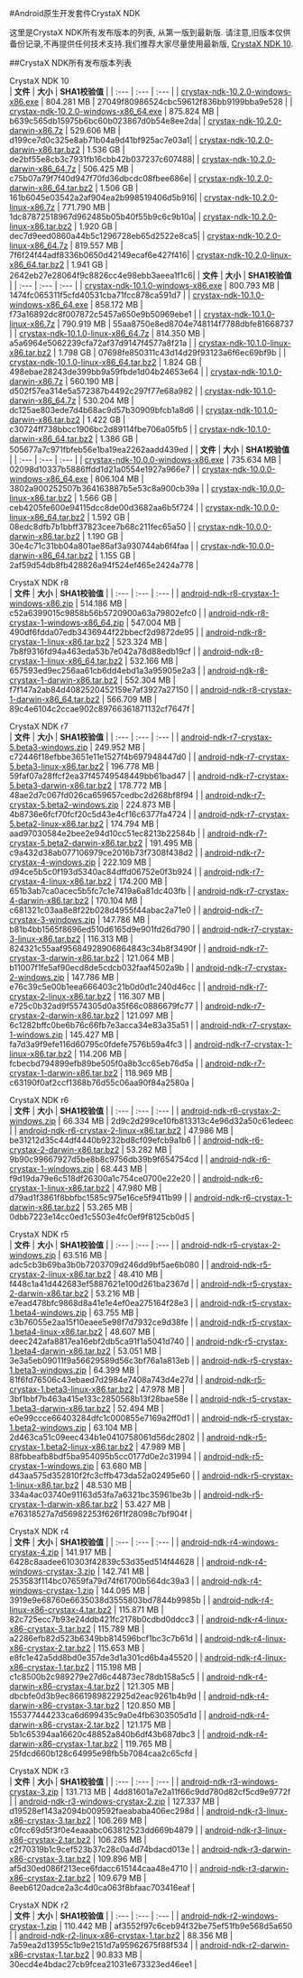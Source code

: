 #Android原生开发套件CrystaX NDK  
  
这里是CrystaX NDK所有发布版本的列表, 从第一版到最新版. 请注意,旧版本仅供备份记录,不再提供任何技术支持.我们推荐大家尽量使用最新版, [CrystaX NDK 10](https://www.crystax.net/cn/android/ndk).  
  
##CrystaX NDK所有发布版本列表  
  
CrystaX NDK 10  
| **文件** | **大小** | **SHA1校验值** |
| :--- | :--- | :--- |
| [crystax-ndk-10.2.0-windows-x86.exe](https://www.crystax.net/download/crystax-ndk-10.2.0-windows-x86.exe) | 804.281 MB | 27049f80986524cbc59612f836bb9199bba9e528 |
| [crystax-ndk-10.2.0-windows-x86_64.exe](https://www.crystax.net/download/crystax-ndk-10.2.0-windows-x86_64.exe) | 875.824 MB | b639c565db15975b6bc60b023867d0b54e8ee2da|
| [crystax-ndk-10.2.0-darwin-x86.7z](https://www.crystax.net/download/crystax-ndk-10.2.0-darwin-x86.7z) | 529.606 MB | d199ce7d0c325e8ab71b04a9d41bf925ac7e03a1|
| [crystax-ndk-10.2.0-darwin-x86.tar.bz2](https://www.crystax.net/download/crystax-ndk-10.2.0-darwin-x86.tar.bz2) | 1.536 GB | de2bf55e8cb3c7931fb16cbb42b037237c607488|
| [crystax-ndk-10.2.0-darwin-x86_64.7z](https://www.crystax.net/download/crystax-ndk-10.2.0-darwin-x86_64.7z) | 506.425 MB | c75b07a79f7f40d947f70fd36dbcdc08fbee686e|
| [crystax-ndk-10.2.0-darwin-x86_64.tar.bz2](https://www.crystax.net/download/crystax-ndk-10.2.0-darwin-x86_64.tar.bz2) | 1.506 GB | 161b6045e03542a2af904ea2b998519406d5b916|
| [crystax-ndk-10.2.0-linux-x86.7z](https://www.crystax.net/download/crystax-ndk-10.2.0-linux-x86.7z) | 771.790 MB | 1dc87872518967d962485b05b40f55b9c6c9b10a|
| [crystax-ndk-10.2.0-linux-x86.tar.bz2](https://www.crystax.net/download/crystax-ndk-10.2.0-linux-x86.tar.bz2) | 1.920 GB | dec7d9eed0860a44b5c1296728eb65d2522e8ca5|
| [crystax-ndk-10.2.0-linux-x86_64.7z](https://www.crystax.net/download/crystax-ndk-10.2.0-linux-x86_64.7z) | 819.557 MB | 7f6f24f44adf8336b0650d42149ecaf6e427f416|
| [crystax-ndk-10.2.0-linux-x86_64.tar.bz2](https://www.crystax.net/download/crystax-ndk-10.2.0-linux-x86_64.tar.bz2) | 1.941 GB | 2642eb27e28064f9c8826cc4e98ebb3aeea1f1c6|
| **文件** | **大小** | **SHA1校验值** |
| :--- | :--- | :--- |
| [crystax-ndk-10.1.0-windows-x86.exe](https://www.crystax.net/download/crystax-ndk-10.1.0-windows-x86.exe) | 800.793 MB | 1474fc065311f5cfd40531cba71fcc878ca591d7 |
| [crystax-ndk-10.1.0-windows-x86_64.exe](https://www.crystax.net/download/crystax-ndk-10.1.0-windows-x86_64.exe) | 858.172 MB | f73a16892dc8f007872c5457a650e9b50969ebe1 |
| [crystax-ndk-10.1.0-linux-x86.7z](https://www.crystax.net/download/crystax-ndk-10.1.0-linux-x86.7z) | 790.919 MB | 55aa8750e8ed8704e748114f7788dbfe81668737 |
| [crystax-ndk-10.1.0-linux-x86_64.7z](https://www.crystax.net/download/crystax-ndk-10.1.0-linux-x86_64.7z) | 814.350 MB | a5a6964e5062239cfa72af37d9147f4577a8f21a |
| [crystax-ndk-10.1.0-linux-x86.tar.bz2](https://www.crystax.net/download/crystax-ndk-10.1.0-linux-x86.tar.bz2) | 1.798 GB | 07698fe850311c43d14d29f93123a6f6ec69bf9b |
| [crystax-ndk-10.1.0-linux-x86_64.tar.bz2](https://www.crystax.net/download/crystax-ndk-10.1.0-linux-x86_64.tar.bz2) | 1.824 GB | 498ebae28243de399bb9a59fbde1d04b24653e64 |
| [crystax-ndk-10.1.0-darwin-x86.7z](https://www.crystax.net/download/crystax-ndk-10.1.0-darwin-x86.7z) | 560.190 MB | d502f57ea314e5a572387b4492c297f77e68a982 |
| [crystax-ndk-10.1.0-darwin-x86_64.7z](https://www.crystax.net/download/crystax-ndk-10.1.0-darwin-x86_64.7z) | 530.204 MB | dc125ae803ede7d4b68ac9d57b30909bfcb1a8d6 |
| [crystax-ndk-10.1.0-darwin-x86.tar.bz2](https://www.crystax.net/download/crystax-ndk-10.1.0-darwin-x86.tar.bz2) | 1.422 GB | c30724ff738bbcc1906bc2d89114fbe706a05fb5 |
| [crystax-ndk-10.1.0-darwin-x86_64.tar.bz2](https://www.crystax.net/download/crystax-ndk-10.1.0-darwin-x86_64.tar.bz2) | 1.386 GB | 505677a7c971fbfeb56e1ba19ea2262aadd439ed |
| **文件** | **大小** | **SHA1校验值** |
| :--- | :--- | :--- |
| [crystax-ndk-10.0.0-windows-x86.exe](https://www.crystax.net/download/crystax-ndk-10.0.0-windows-x86.exe) | 735.634 MB | 02098d10337b5886ffdd1d21a0554e1927a966e7 |
| [crystax-ndk-10.0.0-windows-x86_64.exe](https://www.crystax.net/download/crystax-ndk-10.0.0-windows-x86_64.exe) | 806.104 MB | 3802a900252507b364163887b5e53c8a900cb39a |
| [crystax-ndk-10.0.0-linux-x86.tar.bz2](https://www.crystax.net/download/crystax-ndk-10.0.0-linux-x86.tar.bz2) | 1.566 GB | ceb4205fe600e94115dcc8de00d3682aa6b5f724 |
| [crystax-ndk-10.0.0-linux-x86_64.tar.bz2](https://www.crystax.net/download/crystax-ndk-10.0.0-linux-x86_64.tar.bz2) | 1.592 GB | 08edc8dfb7b1bbff37823cee7b68c211fec65a50 |
| [crystax-ndk-10.0.0-darwin-x86.tar.bz2](https://www.crystax.net/download/crystax-ndk-10.0.0-darwin-x86.tar.bz2) | 1.190 GB | 30e4c71c31bb04a801ae86af3a930744ab6f4faa |
| [crystax-ndk-10.0.0-darwin-x86_64.tar.bz2](https://www.crystax.net/download/crystax-ndk-10.0.0-darwin-x86_64.tar.bz2) | 1.155 GB | 2af59d54db8fb428826a94f524ef465e2424a778 |
  
CrystaX NDK r8  
| **文件** | **大小** | **SHA1校验值** |
| :--- | :--- | :--- |
| [android-ndk-r8-crystax-1-windows-x86.zip](https://www.crystax.net/download/android-ndk-r8-crystax-1-windows-x86.zip) | 514.186 MB | c52a6399015c9858b56b5720900a63a79802efc0 |
| [android-ndk-r8-crystax-1-windows-x86_64.zip](https://www.crystax.net/download/android-ndk-r8-crystax-1-windows-x86_64.zip) | 547.004 MB | 490df6fdda07edb3436944f22bbecf2d9872de95 |
| [android-ndk-r8-crystax-1-linux-x86.tar.bz2](https://www.crystax.net/download/android-ndk-r8-crystax-1-linux-x86.tar.bz2) | 523.324 MB | 7b8f9316fd94a463eda53b7e042a78d88edb19cf |
| [android-ndk-r8-crystax-1-linux-x86_64.tar.bz2](https://www.crystax.net/download/android-ndk-r8-crystax-1-linux-x86_64.tar.bz2) | 532.166 MB | 657593ed9ec256aa61cb6dd4ebd1a3a95905e2a3 |
| [android-ndk-r8-crystax-1-darwin-x86.tar.bz2](https://www.crystax.net/download/android-ndk-r8-crystax-1-darwin-x86.tar.bz2) | 552.304 MB | f7f147a2ab84d4082520452159e7af3927a27150 |
| [android-ndk-r8-crystax-1-darwin-x86_64.tar.bz2](https://www.crystax.net/download/android-ndk-r8-crystax-1-darwin-x86_64.tar.bz2) | 566.709 MB | 89c4e6104c2ccae902c89766361871132cf7647f |
  
CrystaX NDK r7  
| **文件** | **大小** | **SHA1校验值** |
| :--- | :--- | :--- |
| [android-ndk-r7-crystax-5.beta3-windows.zip](https://www.crystax.net/download/android-ndk-r7-crystax-5.beta3-windows.zip) | 249.952 MB | c72446f18efbbe3651e11e1527f4b697948447d0 |
| [android-ndk-r7-crystax-5.beta3-linux-x86.tar.bz2](https://www.crystax.net/download/android-ndk-r7-crystax-5.beta3-linux-x86.tar.bz2) | 196.778 MB | 59faf07a28ffcf2ea37f45749548449bb61bad47 |
| [android-ndk-r7-crystax-5.beta3-darwin-x86.tar.bz2](https://www.crystax.net/download/android-ndk-r7-crystax-5.beta3-darwin-x86.tar.bz2) | 178.772 MB | 48ae2d7c067fd026ca659657cedbc2d268bf8f94 |
| [android-ndk-r7-crystax-5.beta2-windows.zip](https://www.crystax.net/download/android-ndk-r7-crystax-5.beta2-windows.zip) | 224.873 MB | 4b8736e6fcf70fcf20c5d43e4cf16c6377fa4724 |
| [android-ndk-r7-crystax-5.beta2-linux-x86.tar.bz2](https://www.crystax.net/download/android-ndk-r7-crystax-5.beta2-linux-x86.tar.bz2) | 174.794 MB | aad97030584e2bee2e94d10cc51ec8213b22584b |
| [android-ndk-r7-crystax-5.beta2-darwin-x86.tar.bz2](https://www.crystax.net/download/android-ndk-r7-crystax-5.beta2-darwin-x86.tar.bz2) | 191.495 MB | c9a432d38ab077106979ce2016b73f7308f438d2 |
| [android-ndk-r7-crystax-4-windows.zip](https://www.crystax.net/download/android-ndk-r7-crystax-4-windows.zip) | 222.109 MB | d94ce5b5c0f193d5340ac84dffd06752e0f3b924 |
| [android-ndk-r7-crystax-4-linux-x86.tar.bz2](https://www.crystax.net/download/android-ndk-r7-crystax-4-linux-x86.tar.bz2) | 174.200 MB | 651b3ab7ca0acec5b5fc7c1e7419a6a81dc403fb |
| [android-ndk-r7-crystax-4-darwin-x86.tar.bz2](https://www.crystax.net/download/android-ndk-r7-crystax-4-darwin-x86.tar.bz2) | 170.104 MB | c681321c03aa8e8f22b028d4955f44abac2a71e0 |
| [android-ndk-r7-crystax-3-windows.zip](https://www.crystax.net/download/android-ndk-r7-crystax-3-windows.zip) | 147.786 MB | b81b4bb1565f8696ed510d6165d9e901fd26d790 |
| [android-ndk-r7-crystax-3-linux-x86.tar.bz2](https://www.crystax.net/download/android-ndk-r7-crystax-3-linux-x86.tar.bz2) | 116.313 MB | 824321c55aaf95684928906864843c34b8f3490f |
| [android-ndk-r7-crystax-3-darwin-x86.tar.bz2](https://www.crystax.net/download/android-ndk-r7-crystax-3-darwin-x86.tar.bz2) | 121.064 MB | b11007f1fe5af90ecd8de5cdcb032faaf4502a9b |
| [android-ndk-r7-crystax-2-windows.zip](https://www.crystax.net/download/android-ndk-r7-crystax-2-windows.zip) | 147.786 MB | e76c39c5e00b1eea666403c21b0d0d1c240d46cc |
| [android-ndk-r7-crystax-2-linux-x86.tar.bz2](https://www.crystax.net/download/android-ndk-r7-crystax-2-linux-x86.tar.bz2) | 116.307 MB | e725c0b32ad9f5574305d0a35f66c0886679fc77 |
| [android-ndk-r7-crystax-2-darwin-x86.tar.bz2](https://www.crystax.net/download/android-ndk-r7-crystax-2-darwin-x86.tar.bz2) | 121.097 MB | 6c1282bffc0be6b76c66fb7e3acca34e83a35a51 |
| [android-ndk-r7-crystax-1-windows.zip](https://www.crystax.net/download/android-ndk-r7-crystax-1-windows.zip) | 145.427 MB | fa7d3a9f9efe116d60795c0fdefe7576b59a4fc3 |
| [android-ndk-r7-crystax-1-linux-x86.tar.bz2](https://www.crystax.net/download/android-ndk-r7-crystax-1-linux-x86.tar.bz2) | 114.206 MB | fcbecbd794899efb89be505f0a8b3cc65eb76d5a |
| [android-ndk-r7-crystax-1-darwin-x86.tar.bz2](https://www.crystax.net/download/android-ndk-r7-crystax-1-darwin-x86.tar.bz2) | 118.969 MB | c63190f0af2ccf1368b76d55c06aa90f84a2580a |
  
CrystaX NDK r6  
| **文件** | **大小** | **SHA1校验值** |
| :--- | :--- | :--- |
| [android-ndk-r6-crystax-2-windows.zip](https://www.crystax.net/download/android-ndk-r6-crystax-2-windows.zip) | 66.334 MB | 2d9c2d299ce10fb813313c4e96d32a50c61edeec |
| [android-ndk-r6-crystax-2-linux-x86.tar.bz2](https://www.crystax.net/download/android-ndk-r6-crystax-2-linux-x86.tar.bz2) | 47.986 MB | be31212d35c44df4440b9232bd8cf09efcb9a1b6 |
| [android-ndk-r6-crystax-2-darwin-x86.tar.bz2](https://www.crystax.net/download/android-ndk-r6-crystax-2-darwin-x86.tar.bz2) | 53.282 MB | 9b90c99667927d5be8b8c9756db39b9f654754cd |
| [android-ndk-r6-crystax-1-windows.zip](https://www.crystax.net/download/android-ndk-r6-crystax-1-windows.zip) | 68.443 MB | f9d19da79e6c518df26300a1c754ce0700e22e20 |
| [android-ndk-r6-crystax-1-linux-x86.tar.bz2](https://www.crystax.net/download/android-ndk-r6-crystax-1-linux-x86.tar.bz2) | 47.980 MB | d79ad1f3861f8bbfbc1585c975e16ce5f9411b99 |
| [android-ndk-r6-crystax-1-darwin-x86.tar.bz2](https://www.crystax.net/download/android-ndk-r6-crystax-1-darwin-x86.tar.bz2) | 53.265 MB | 0dbb7223e14cc0ed1c5503e4fc0ef9f8125cb0d5 |
  
CrystaX NDK r5  
| **文件** | **大小** | **SHA1校验值** |
| :--- | :--- | :--- |
| [android-ndk-r5-crystax-2-windows.zip](https://www.crystax.net/download/android-ndk-r5-crystax-2-windows.zip) | 63.516 MB | adc5cb3b69ba3b0b7203709d246dd9bf5ae6b080 |
| [android-ndk-r5-crystax-2-linux-x86.tar.bz2](https://www.crystax.net/download/android-ndk-r5-crystax-2-linux-x86.tar.bz2) | 48.410 MB | f448c1a41d442683ef5887621e100d261ba2367d |
| [android-ndk-r5-crystax-2-darwin-x86.tar.bz2](https://www.crystax.net/download/android-ndk-r5-crystax-2-darwin-x86.tar.bz2) | 53.216 MB | e7ead478bfc9868d8a41e1e4ef0ea275164f28e3 |
| [android-ndk-r5-crystax-1.beta4-windows.zip](https://www.crystax.net/download/android-ndk-r5-crystax-1.beta4-windows.zip) | 63.755 MB | c3b76055e2aa15f10eaee5e98f7d7932ce9d38fe |
| [android-ndk-r5-crystax-1.beta4-linux-x86.tar.bz2](https://www.crystax.net/download/android-ndk-r5-crystax-1.beta4-linux-x86.tar.bz2) | 48.607 MB | deec242afa8817ea16ebf2db5ca91f1a5041d740 |
| [android-ndk-r5-crystax-1.beta4-darwin-x86.tar.bz2](https://www.crystax.net/download/android-ndk-r5-crystax-1.beta4-darwin-x86.tar.bz2) | 53.051 MB | 3e3a5eb09011f9a56629589d56c3bf76a1a813eb |
| [android-ndk-r5-crystax-1.beta3-windows.zip](https://www.crystax.net/download/android-ndk-r5-crystax-1.beta3-windows.zip) | 64.399 MB | 81f6fd76506c43ebaed7d2984e7408a743d4e27d |
| [android-ndk-r5-crystax-1.beta3-linux-x86.tar.bz2](https://www.crystax.net/download/android-ndk-r5-crystax-1.beta3-linux-x86.tar.bz2) | 47.978 MB | 3bf1bbf7b463a415e133c2850568b13f28bae58e |
| [android-ndk-r5-crystax-1.beta3-darwin-x86.tar.bz2](https://www.crystax.net/download/android-ndk-r5-crystax-1.beta3-darwin-x86.tar.bz2) | 52.494 MB | e0e99ccce66403284dfc1c000855e7169a2ff0d1 |
| [android-ndk-r5-crystax-1.beta2-windows.zip](https://www.crystax.net/download/android-ndk-r5-crystax-1.beta2-windows.zip) | 63.104 MB | 2d463ca51c09eec434b1e0410758061d56dc2802 |
| [android-ndk-r5-crystax-1.beta2-linux-x86.tar.bz2](https://www.crystax.net/download/android-ndk-r5-crystax-1.beta2-linux-x86.tar.bz2) | 47.989 MB | 88fbbeafb8bdf5ba954095b5cc0177d0e2c31994 |
| [android-ndk-r5-crystax-1-windows.zip](https://www.crystax.net/download/android-ndk-r5-crystax-1-windows.zip) | 63.680 MB | d43aa575d352810f2fc3cffb473da52a02495e60 |
| [android-ndk-r5-crystax-1-linux-x86.tar.bz2](https://www.crystax.net/download/android-ndk-r5-crystax-1-linux-x86.tar.bz2) | 48.530 MB | 334a4ac03740e91163d53fa7a6321bc35961be3b |
| [android-ndk-r5-crystax-1-darwin-x86.tar.bz2](https://www.crystax.net/download/android-ndk-r5-crystax-1-darwin-x86.tar.bz2) | 53.427 MB | e76318527a7d56982253f626f1f28098c7bf904f |
  
CrystaX NDK r4  
| **文件** | **大小** | **SHA1校验值** |
| :--- | :--- | :--- |
| [android-ndk-r4-windows-crystax-4.zip](https://www.crystax.net/download/android-ndk-r4-windows-crystax-4.zip) | 141.917 MB | 6428c8aadee610303f42839c53d35ed514f44628 |
| [android-ndk-r4-windows-crystax-3.zip](https://www.crystax.net/download/android-ndk-r4-windows-crystax-3.zip) | 142.741 MB | 253583f114bc07659fa79d74f61700b564dc39a3 |
| [android-ndk-r4-windows-crystax-1.zip](https://www.crystax.net/download/android-ndk-r4-windows-crystax-1.zip) | 144.095 MB | 3919e9e68760e6635038d3555803bd7844b9985b |
| [android-ndk-r4-linux-x86-crystax-4.tar.bz2](https://www.crystax.net/download/android-ndk-r4-linux-x86-crystax-4.tar.bz2) | 115.871 MB | 82c725ecc7b93e24ddb421fc2178b0cdbd0ddcc3 |
| [android-ndk-r4-linux-x86-crystax-3.tar.bz2](https://www.crystax.net/download/android-ndk-r4-linux-x86-crystax-3.tar.bz2) | 115.789 MB | a2286efb82d523b6349bb814596bcf1bc3c7b61d |
| [android-ndk-r4-linux-x86-crystax-2.tar.bz2](https://www.crystax.net/download/android-ndk-r4-linux-x86-crystax-2.tar.bz2) | 115.653 MB | e8fc1e42a5dd8bd0e357de3d1a301cd6b4a45520 |
| [android-ndk-r4-linux-x86-crystax-1.tar.bz2](https://www.crystax.net/download/android-ndk-r4-linux-x86-crystax-1.tar.bz2) | 115.198 MB | c1c8500b2c989279e27d6c44873ec78db158a5c5 |
| [android-ndk-r4-darwin-x86-crystax-4.tar.bz2](https://www.crystax.net/download/android-ndk-r4-darwin-x86-crystax-4.tar.bz2) | 121.305 MB | dbcbfe0d3b9ec8661989822925d2eac9261b4b9d |
| [android-ndk-r4-darwin-x86-crystax-3.tar.bz2](https://www.crystax.net/download/android-ndk-r4-darwin-x86-crystax-3.tar.bz2) | 120.850 MB | 155377444233ca6d699435c9a0e4fb6303505d1d |
| [android-ndk-r4-darwin-x86-crystax-2.tar.bz2](https://www.crystax.net/download/android-ndk-r4-darwin-x86-crystax-2.tar.bz2) | 121.175 MB | 5b1c65394aa16620c48852a840b6df43b687dbc3 |
| [android-ndk-r4-darwin-x86-crystax-1.tar.bz2](https://www.crystax.net/download/android-ndk-r4-darwin-x86-crystax-1.tar.bz2) | 119.765 MB | 25fdcd660b128c64995e98fb5b7084caa2c65cfd |
  
CrystaX NDK r3  
| **文件** | **大小** | **SHA1校验值** |
| :--- | :--- | :--- |
| [android-ndk-r3-windows-crystax-3.zip](https://www.crystax.net/download/android-ndk-r3-windows-crystax-3.zip) | 131.713 MB | 4dd81601a7e2a11f66c9dd780d82cf5cd9e9772f |
| [android-ndk-r3-windows-crystax-2.zip](https://www.crystax.net/download/android-ndk-r3-windows-crystax-2.zip) | 127.337 MB | d19528ef143a2094b009592faeababa406ec298d |
| [android-ndk-r3-linux-x86-crystax-3.tar.bz2](https://www.crystax.net/download/android-ndk-r3-linux-x86-crystax-3.tar.bz2) | 106.269 MB | c0fcc69d5f3f0e4eaaabc063812523dd669b4879 |
| [android-ndk-r3-linux-x86-crystax-2.tar.bz2](https://www.crystax.net/download/android-ndk-r3-linux-x86-crystax-2.tar.bz2) | 106.285 MB | c2f70319b1c9cef523b37c28c0a4d74bdacd013e |
| [android-ndk-r3-darwin-x86-crystax-3.tar.bz2](https://www.crystax.net/download/android-ndk-r3-darwin-x86-crystax-3.tar.bz2) | 109.896 MB | af5d30ed086f213ece6fdacc615144caa48e4710 |
| [android-ndk-r3-darwin-x86-crystax-2.tar.bz2](https://www.crystax.net/download/android-ndk-r3-darwin-x86-crystax-2.tar.bz2) | 109.679 MB | 8eeb6120adce2a3c4d0ca063f8bfaac703416eaf |
  
CrystaX NDK r2  
| **文件** | **大小** | **SHA1校验值** |
| :--- | :--- | :--- |
| [android-ndk-r2-windows-crystax-1.zip](https://www.crystax.net/download/android-ndk-r2-windows-crystax-1.zip) | 110.442 MB | af3552f97c6ceb94f32be75ef51fb9e568d5a650 |
| [android-ndk-r2-linux-x86-crystax-1.tar.bz2](https://www.crystax.net/download/android-ndk-r2-linux-x86-crystax-1.tar.bz2) | 88.356 MB | 7a59ea2d13955c1b9e2151d7a95962675f88f534 |
| [android-ndk-r2-darwin-x86-crystax-1.tar.bz2](https://www.crystax.net/download/android-ndk-r2-darwin-x86-crystax-1.tar.bz2) | 90.833 MB | 30ecd4e4bdac27cb9fcea21031e673323ed46ee1 |

